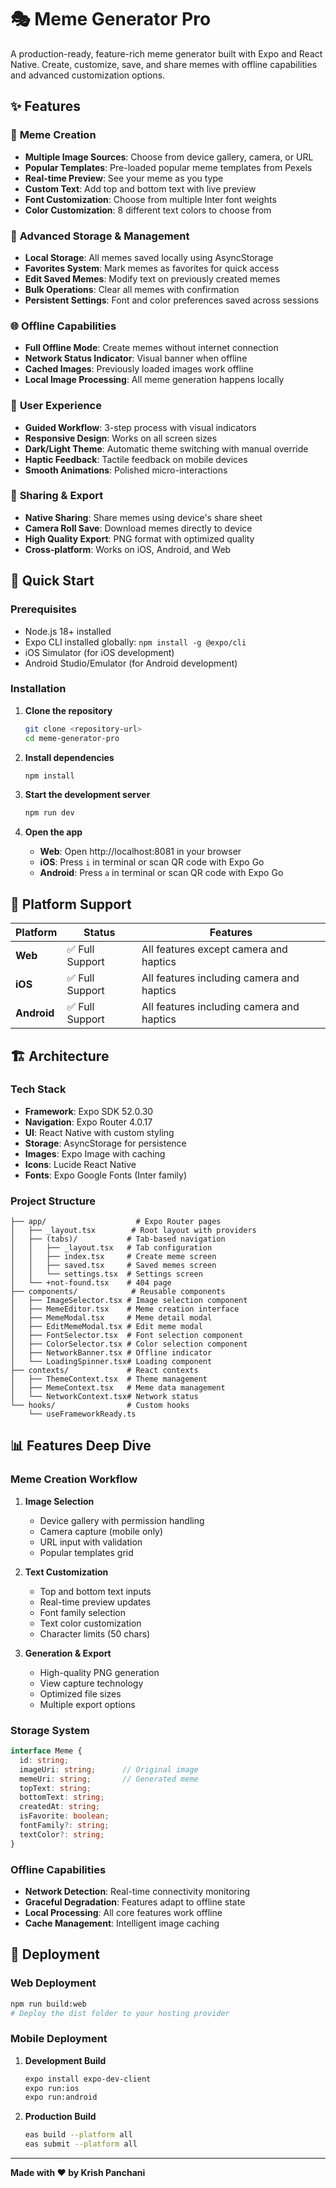 # 🎭 Meme Generator Pro

A production-ready, feature-rich meme generator built with Expo and React Native. Create, customize, save, and share memes with offline capabilities and advanced customization options.

## ✨ Features

### 🎨 **Meme Creation**
- **Multiple Image Sources**: Choose from device gallery, camera, or URL
- **Popular Templates**: Pre-loaded popular meme templates from Pexels
- **Real-time Preview**: See your meme as you type
- **Custom Text**: Add top and bottom text with live preview
- **Font Customization**: Choose from multiple Inter font weights
- **Color Customization**: 8 different text colors to choose from

### 💾 **Advanced Storage & Management**
- **Local Storage**: All memes saved locally using AsyncStorage
- **Favorites System**: Mark memes as favorites for quick access
- **Edit Saved Memes**: Modify text on previously created memes
- **Bulk Operations**: Clear all memes with confirmation
- **Persistent Settings**: Font and color preferences saved across sessions

### 🌐 **Offline Capabilities**
- **Full Offline Mode**: Create memes without internet connection
- **Network Status Indicator**: Visual banner when offline
- **Cached Images**: Previously loaded images work offline
- **Local Image Processing**: All meme generation happens locally

### 🎯 **User Experience**
- **Guided Workflow**: 3-step process with visual indicators
- **Responsive Design**: Works on all screen sizes
- **Dark/Light Theme**: Automatic theme switching with manual override
- **Haptic Feedback**: Tactile feedback on mobile devices
- **Smooth Animations**: Polished micro-interactions

### 📱 **Sharing & Export**
- **Native Sharing**: Share memes using device's share sheet
- **Camera Roll Save**: Download memes directly to device
- **High Quality Export**: PNG format with optimized quality
- **Cross-platform**: Works on iOS, Android, and Web

## 🚀 Quick Start

### Prerequisites

- Node.js 18+ installed
- Expo CLI installed globally: `npm install -g @expo/cli`
- iOS Simulator (for iOS development)
- Android Studio/Emulator (for Android development)

### Installation

1. **Clone the repository**
   ```bash
   git clone <repository-url>
   cd meme-generator-pro
   ```

2. **Install dependencies**
   ```bash
   npm install
   ```

3. **Start the development server**
   ```bash
   npm run dev
   ```

4. **Open the app**
   - **Web**: Open http://localhost:8081 in your browser
   - **iOS**: Press `i` in terminal or scan QR code with Expo Go
   - **Android**: Press `a` in terminal or scan QR code with Expo Go

## 📱 Platform Support

| Platform | Status | Features |
|----------|--------|----------|
| **Web** | ✅ Full Support | All features except camera and haptics |
| **iOS** | ✅ Full Support | All features including camera and haptics |
| **Android** | ✅ Full Support | All features including camera and haptics |

## 🏗️ Architecture

### **Tech Stack**
- **Framework**: Expo SDK 52.0.30
- **Navigation**: Expo Router 4.0.17
- **UI**: React Native with custom styling
- **Storage**: AsyncStorage for persistence
- **Images**: Expo Image with caching
- **Icons**: Lucide React Native
- **Fonts**: Expo Google Fonts (Inter family)

### **Project Structure**
```
├── app/                    # Expo Router pages
│   ├── _layout.tsx        # Root layout with providers
│   ├── (tabs)/           # Tab-based navigation
│   │   ├── _layout.tsx   # Tab configuration
│   │   ├── index.tsx     # Create meme screen
│   │   ├── saved.tsx     # Saved memes screen
│   │   └── settings.tsx  # Settings screen
│   └── +not-found.tsx    # 404 page
├── components/            # Reusable components
│   ├── ImageSelector.tsx # Image selection component
│   ├── MemeEditor.tsx    # Meme creation interface
│   ├── MemeModal.tsx     # Meme detail modal
│   ├── EditMemeModal.tsx # Edit meme modal
│   ├── FontSelector.tsx  # Font selection component
│   ├── ColorSelector.tsx # Color selection component
│   ├── NetworkBanner.tsx # Offline indicator
│   └── LoadingSpinner.tsx# Loading component
├── contexts/             # React contexts
│   ├── ThemeContext.tsx  # Theme management
│   ├── MemeContext.tsx   # Meme data management
│   └── NetworkContext.tsx# Network status
└── hooks/                # Custom hooks
    └── useFrameworkReady.ts
```


## 📊 Features Deep Dive

### **Meme Creation Workflow**

1. **Image Selection**
   - Device gallery with permission handling
   - Camera capture (mobile only)
   - URL input with validation
   - Popular templates grid

2. **Text Customization**
   - Top and bottom text inputs
   - Real-time preview updates
   - Font family selection
   - Text color customization
   - Character limits (50 chars)

3. **Generation & Export**
   - High-quality PNG generation
   - View capture technology
   - Optimized file sizes
   - Multiple export options

### **Storage System**

```typescript
interface Meme {
  id: string;
  imageUri: string;      // Original image
  memeUri: string;       // Generated meme
  topText: string;
  bottomText: string;
  createdAt: string;
  isFavorite: boolean;
  fontFamily?: string;
  textColor?: string;
}
```

### **Offline Capabilities**

- **Network Detection**: Real-time connectivity monitoring
- **Graceful Degradation**: Features adapt to offline state
- **Local Processing**: All core features work offline
- **Cache Management**: Intelligent image caching

## 🚀 Deployment

### **Web Deployment**
```bash
npm run build:web
# Deploy the dist folder to your hosting provider
```

### **Mobile Deployment**
1. **Development Build**
   ```bash
   expo install expo-dev-client
   expo run:ios
   expo run:android
   ```

2. **Production Build**
   ```bash
   eas build --platform all
   eas submit --platform all
   ```

---

**Made with ❤️ by Krish Panchani**
